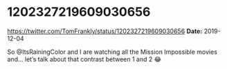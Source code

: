 # 1202327219609030656
https://twitter.com/TomFrankly/status/1202327219609030656
**Date:** 2019-12-04

So @ItsRainingColor and I are watching all the Mission Impossible movies and... let’s talk about that contrast between 1 and 2 😂
